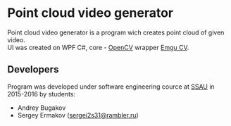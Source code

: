 # Point cloud video generator 

Point cloud video generator is a program wich creates point cloud of given video.<br>
UI was created on WPF C#, core - [OpenCV] wrapper [Emgu CV].

[OpenCV]:http://opencv.org/ 
[Emgu CV]:http://www.emgu.com/wiki/index.php/Main_Page

## Developers
Program was developed under software engineering cource at [SSAU] in 2015-2016 by students:

* Andrey Bugakov
* Sergey Ermakov ([sergei2s31@rambler.ru])

[SSAU]:http://www.ssau.ru/english/
[sergei2s31@rambler.ru]:mailto:sergei2s31@rambler.ru?subject=Point%20cloud%20video%20generator
